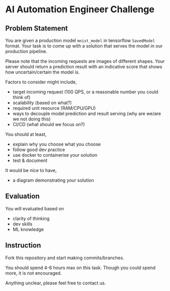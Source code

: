 AI Automation Engineer Challenge
================================

## Problem Statement

You are given a production model `mnist_model` in tensorflow `SavedModel` format. Your task is to come up with a
solution that serves the model in our production pipeline.

Please note that the incoming requests are images of different shapes. Your server should return a prediction result
with an indicative score that shows how uncertain/certain the model is.

Factors to consider might include,

- target incoming request (100 QPS, or a reasonable number you could think of)
- scalability (based on what?)
- required unit resource (RAM/CPU/GPU)
- ways to decouple model prediction and result serving (why are we/are we not doing this)
- CI/CD (what should we focus on?)

You should at least,

- explain why you choose what you choose
- follow good dev practice
- use docker to containerise your solution
- test & document

It would be nice to have,

- a diagram demonstrating your solution


## Evaluation

You will evaluated based on

- clarity of thinking
- dev skills
- ML knowledge

## Instruction

Fork this repository and start making commits/branches.

You should spend 4-6 hours max on this task. Though you could spend more, it is not encouraged.

Anything unclear, please feel free to contact us.